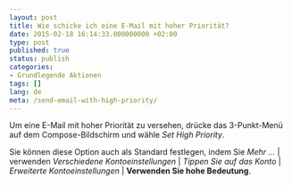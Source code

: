 ```yaml
---
layout: post
title: Wie schicke ich eine E-Mail mit hoher Priorität?
date: 2015-02-18 16:14:33.000000000 +02:00
type: post
published: true
status: publish
categories:
- Grundlegende Aktionen
tags: []
lang: de
meta: /send-email-with-high-priority/
---
```


Um eine E-Mail mit hoher Priorität zu versehen, drücke das 3-Punkt-Menü auf dem Compose-Bildschirm und wähle *Set High Priority*.

Sie können diese Option auch als Standard festlegen, indem Sie *Mehr ...* \| verwenden *Verschiedene Kontoeinstellungen* \| *Tippen Sie auf das Konto* \| *Erweiterte Kontoeinstellungen* \| **Verwenden Sie hohe Bedeutung**.
